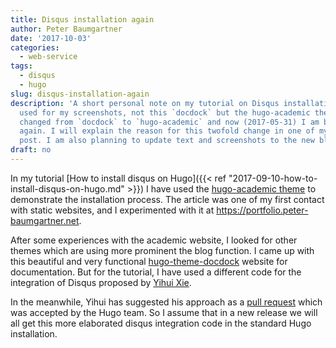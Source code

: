 ```yaml
---
title: Disqus installation again
author: Peter Baumgartner
date: '2017-10-03'
categories:
  - web-service
tags:
  - disqus
  - hugo
slug: disqus-installation-again
description: 'A short personal note on my tutorial on Disqus installation: I have
  used for my screenshots, not this `docdock` but the hugo-academic theme. I have
  changed from `docdock` to `hugo-academic` and now (2017-05-31) I am back at `docdock`
  again. I will explain the reason for this twofold change in one of my next blog
  post. I am also planning to update text and screenshots to the new blogdown versions.'
draft: no
---
```


In my tutorial [How to install disqus on Hugo]({{< ref "2017-09-10-how-to-install-disqus-on-hugo.md" >}}) I have used the [hugo-academic theme](https://github.com/gcushen/hugo-academic) to demonstrate the installation process. The article was one of my first contact with static websites, and I experimented with it at https://portfolio.peter-baumgartner.net. 

After some experiences with the academic website, I looked for other themes which are using more prominent the blog function. I came up with this beautiful and very functional [hugo-theme-docdock](https://github.com/vjeantet/hugo-theme-docdock) website for documentation. But for the tutorial, I have used a different code for the integration of Disqus proposed by [Yihui Xie](https://support.rbind.io/2017/04/25/yihui-website/).

In the meanwhile, Yihui has suggested his approach as a [pull request](https://github.com/gohugoio/hugo/pull/3639) which was accepted by the Hugo team. So I assume that in a new release we will all get this more elaborated disqus integration code in the standard Hugo installation.
